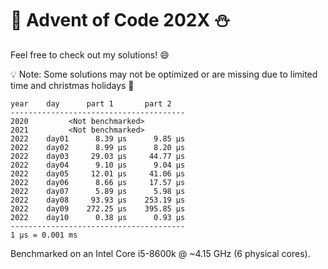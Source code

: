 # :christmas_tree: Advent of Code 202X :snowman:

Feel free to check out my solutions! :smile:

:bulb: Note: Some solutions may not be optimized or are missing due to limited time and christmas holidays :santa:

```
year    day      part 1       part 2
---------------------------------------
2020         <Not benchmarked>
2021         <Not benchmarked>
2022    day01      8.39 μs      9.85 μs
2022    day02      8.99 μs      8.20 μs
2022    day03     29.03 μs     44.77 μs
2022    day04      9.10 μs      9.04 μs
2022    day05     12.01 μs     41.06 μs
2022    day06      8.66 μs     17.57 μs
2022    day07      5.89 μs      5.98 μs
2022    day08     93.93 μs    253.19 μs
2022    day09    272.25 μs    395.85 μs
2022    day10      0.38 μs      0.93 μs
---------------------------------------
1 μs = 0.001 ms
```

Benchmarked on an Intel Core i5-8600k @ ~4.15 GHz (6 physical cores).
